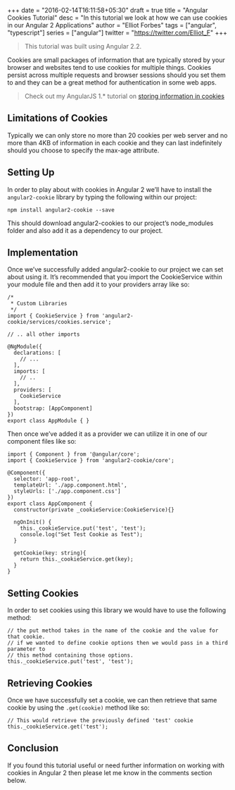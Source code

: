 +++
date = "2016-02-14T16:11:58+05:30"
draft = true
title = "Angular Cookies Tutorial"
desc = "In this tutorial we look at how we can use cookies in our Angular 2 Applications"
author = "Elliot Forbes"
tags = ["angular", "typescript"]
series = ["angular"]
twitter = "https://twitter.com/Elliot_F"
+++

> This tutorial was built using Angular 2.2. 

Cookies are small packages of information that are typically stored by your browser and websites tend to use cookies for multiple things. Cookies persist across multiple requests and browser sessions should you set them to and they can be a great method for authentication in some web apps.

> Check out my AngularJS 1.* tutorial on [storing information in cookies](https://tutorialedge.net/angularjs-store-cookie-tutorial)

## Limitations of Cookies

Typically we can only store no more than 20 cookies per web server and no more than 4KB of information in each cookie and they can last indefinitely should you choose to specify the max-age attribute. 

## Setting Up

In order to play about with cookies in Angular 2 we’ll have to install the ```angular2-cookie``` library by typing the following within our project:

~~~
npm install angular2-cookie --save
~~~

This should download angular2-cookies to our project’s node_modules folder and also add it as a dependency to our project.

## Implementation

Once we’ve successfully added angular2-cookie to our project we can set about using it. It’s recommended that you import the CookieService within your module file and then add it to your providers array like so:

~~~
/*
 * Custom Libraries
 */
import { CookieService } from 'angular2-cookie/services/cookies.service';

// .. all other imports

@NgModule({
  declarations: [
    // ...
  ],
  imports: [
    // ..
  ],
  providers: [
    CookieService
  ],
  bootstrap: [AppComponent]
})
export class AppModule { }
~~~

Then once we’ve added it as a provider we can utilize it in one of our component files like so:

~~~
import { Component } from '@angular/core';
import { CookieService } from 'angular2-cookie/core';

@Component({
  selector: 'app-root',
  templateUrl: './app.component.html',
  styleUrls: ['./app.component.css']
})
export class AppComponent {
  constructor(private _cookieService:CookieService){}

  ngOnInit() {
    this._cookieService.put('test', 'test');
    console.log("Set Test Cookie as Test");
  }

  getCookie(key: string){
    return this._cookieService.get(key);
  }
}
~~~

## Setting Cookies

In order to set cookies using this library we would have to use the following method:

~~~
// the put method takes in the name of the cookie and the value for that cookie.
// if we wanted to define cookie options then we would pass in a third parameter to 
// this method containing those options.
this._cookieService.put('test', 'test');
~~~

## Retrieving Cookies

Once we have successfully set a cookie, we can then retrieve that same cookie by using the ```.get(cookie)``` method like so:

~~~
// This would retrieve the previously defined 'test' cookie 
this._cookieService.get('test');
~~~

## Conclusion

If you found this tutorial useful or need further information on working with cookies in Angular 2 then please let me know in the comments section below.